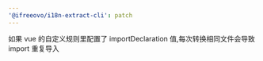 ```yaml
---
'@ifreeovo/i18n-extract-cli': patch
---
```


如果 vue 的自定义规则里配置了 importDeclaration 值,每次转换相同文件会导致 import 重复导入

